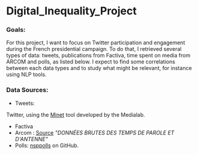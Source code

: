 # Digital_Inequality_Project


### Goals:

For this project, I want to focus on Twitter participation and engagement during the French presidential campaign. 
To do that, I retrieved several types of data: tweets, publications from Factiva, time spent on media from ARCOM and polls, as listed below. 
I expect to find some correlations between each data types and to study what might be relevant, for instance using NLP tools.

### Data Sources: 

- Tweets: 

Twitter, using the [Minet](https://github.com/medialab/minet) tool developed by the Medialab. 

- Factiva
- Arcom : [Source](https://www.csa.fr/csaelections/tempspresidentielle2022)  *"DONNÉES BRUTES DES TEMPS DE PAROLE ET D'ANTENNE"*
- Polls: [nsppolls](https://github.com/nsppolls/nsppolls) on GitHub. 
